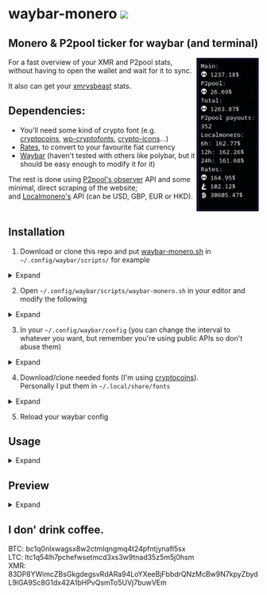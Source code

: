 # waybar-monero ![](https://www.getmonero.org/meta/favicon-32x32.png)

## Monero &amp; P2pool ticker for waybar (and terminal)

<img src="example/example.png" align="right" width="125px"/>

For a fast overview of your XMR and P2pool stats, without having to open the wallet and wait for it to sync.

It also can get your [xmrvsbeast](https://xmrvsbeast.com/p2pool/) stats.

## Dependencies:
- You'll need some kind of crypto font (e.g. [cryptocoins](https://github.com/AllienWorks/cryptocoins/blob/master/webfont/cryptocoins.ttf), [wp-cryptofonts](https://github.com/evgrezanov/wp-cryptofonts/blob/5e598eba70798f20af6970e3c256ff06cbfe88a9/asset/fonts/cryptofont.ttf), [crypto-icons](https://github.com/guardaco/crypto-icons/blob/3f0ddf1352afe40269e4519c4cde6ed4a60a7350/fonts/coins.ttf)...)
- [Rates](https://github.com/lunush/rates), to convert to your favourite fiat currency
- [Waybar](https://github.com/Alexays/Waybar) (haven't tested with others like polybar, but it should be easy enough to modify it for it)

The rest is done using [P2pool's observer](https://p2pool.observer/api) API and some minimal, direct scraping of the website;  
and [Localmonero's](https://localmonero.co/web/ticker?currencyCode=USD) API (can be USD, GBP, EUR or HKD).
<br clear="right"/>

## Installation

1. Download or clone this repo and put [waybar-monero.sh](https://github.com/muvment/waybar-monero/raw/main/waybar-monero.sh) in `~/.config/waybar/scripts/` for example
<details>
  <summary>Expand</summary>
    
- With curl
```bash
# Make directory if needed
mkdir ~/.config/waybar/scripts

# Download the script
curl -LJO 'https://github.com/muvment/waybar-monero/raw/main/waybar-monero.sh'

# Copy the script into your scripts folder
mv waybar-monero.sh ~/.config/waybar/scripts

# Make it executable
chmod +x ~/.config/waybar/scripts/waybar-monero.sh
```
- With git
```bash
# Make directory if needed
mkdir ~/.config/waybar/scripts

# Clone the repo
git clone https://github.com/muvment/waybar-monero

# cd into the cloned folder
cd waybar-monero

# Copy the script into your scripts folder
cp waybar-monero.sh ~/.config/waybar/scripts

# Make it executable
chmod +x ~/.config/waybar/scripts/waybar-monero.sh
cd
```
</details>
    
2. Open `~/.config/waybar/scripts/waybar-monero.sh` in your editor and modify the following
<details>
  <summary>Expand</summary>
    
```bash
# Your wallet address
address=""

# Main account balance (put your personal/primary account balance in XMR here)
main=""

# Currency to be used with localmonero query (can be USD, EUR, GBP or HKD)
currency=""

# Currency symbol to use in display ($, £, €, etc...)
symbol=""

# Crypto symbols
## Monero
m=""
## Other cryptos to show (choose the ones you want)
s1=""
s2=""

## Fetch p2pool balance, unquote the correct one (first is main, second is mini)
#p2pool=$(curl -sS "https://p2pool.observer/payouts/$address"  | grep -Po '(?<=<p><strong>Estimated total:</strong>).*?(?<=XMR</p>)' | awk '{print $1}')
#p2pool=$(curl -sS "https://mini.p2pool.observer/payouts/$address" | grep -Po '(?<=<p><strong>Estimated total:</strong>).*?(?<=XMR</p>)' | awk '{print $1}')
```
</details>

3. In your `~/.config/waybar/config` (you can change the interval to whatever you want, but remember you're using public APIs so don't abuse them)
<details>
  <summary>Expand</summary>
    
```json    
"custom/crypto": {
    "format": "",
    "return-type": "json",
    "format-alt": "{}",
    "interval": 3600,
    "exec": "$HOME/.config/waybar/scripts/waybar-monero.sh w",
    "tooltip":true
    },
```
</details>

4. Download/clone needed fonts (I'm using [cryptocoins](https://github.com/AllienWorks/cryptocoins/blob/master/webfont/cryptocoins.ttf)).  
Personally I put them in `~/.local/share/fonts`
<details>
  <summary>Expand</summary>
    
```bash
# Download the fonts
curl -LJO 'https://github.com/AllienWorks/cryptocoins/blob/master/webfont/cryptocoins.ttf?raw=true'
# Copy them to your fonts folder
cp cryptofont.ttf ~/.local/share/fonts
# Reload font cache
fc-cache -f -v
```
</details>

5. Reload your waybar config

## Usage
<details>
  <summary>Expand</summary>
    
```bash
# Waybar output
./waybar-monero.sh w
# Terminal output (if you want to use it in your terminal)
./waybar-monero.sh t
```
</details>

## Preview
<details>
  <summary>Expand</summary>
    
![](example/example.gif)
</details>

## I don' drink coffee.  
BTC: bc1q0nlxwagsx8w2ctmlqngmq4t24pfntjynafl5sx  
LTC: ltc1q54lh7pchefwsetmcd3xs3w9tnad35z5m5j0hsm  
XMR: 83DP8YWimcZBsGkgdegsvRdARa94LoYXeeBjFbbdrQNzMcBw9N7kpyZbydL9iGA9Sc8G1dx42A1bHPvQsmTo5UVj7buwVEm
